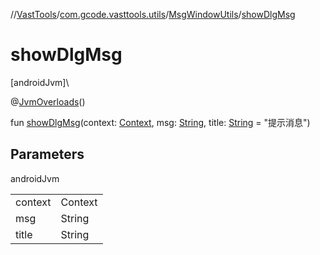 //[VastTools](../../../index.md)/[com.gcode.vasttools.utils](../index.md)/[MsgWindowUtils](index.md)/[showDlgMsg](show-dlg-msg.md)

# showDlgMsg

[androidJvm]\

@[JvmOverloads](https://kotlinlang.org/api/latest/jvm/stdlib/kotlin.jvm/-jvm-overloads/index.html)()

fun [showDlgMsg](show-dlg-msg.md)(context: [Context](https://developer.android.com/reference/kotlin/android/content/Context.html), msg: [String](https://kotlinlang.org/api/latest/jvm/stdlib/kotlin/-string/index.html), title: [String](https://kotlinlang.org/api/latest/jvm/stdlib/kotlin/-string/index.html) = "提示消息")

## Parameters

androidJvm

| | |
|---|---|
| context | Context |
| msg | String |
| title | String |
